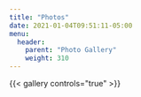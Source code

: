 ```yaml
---
title: "Photos"
date: 2021-01-04T09:51:11-05:00
menu:
  header:
    parent: "Photo Gallery"
    weight: 310
---
```


{{< gallery controls="true" >}}
